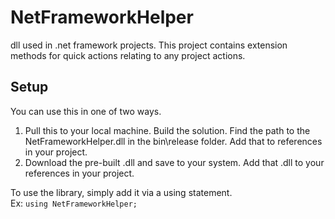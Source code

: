 # NetFrameworkHelper
dll used in .net framework projects.  This project contains extension methods for quick actions relating to any project actions. 
## Setup
You can use this in one of two ways.    
1) Pull this to your local machine.  Build the solution.  Find the path to the NetFrameworkHelper.dll in the bin\release folder.  Add that to references in your project.  
2) Download the pre-built .dll and save to your system.  Add that .dll to your references in your project.  
  
To use the library, simply add it via a using statement.  
    Ex: `using NetFrameworkHelper;`
